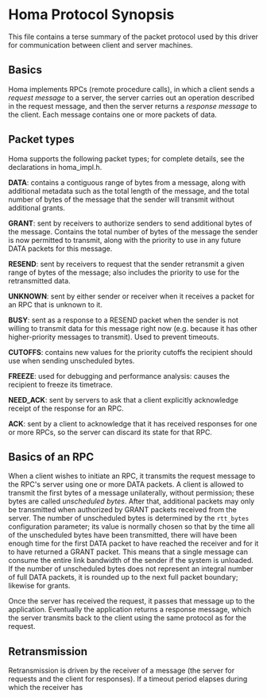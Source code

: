 # Homa Protocol Synopsis

This file contains a terse summary of the packet protocol used by this
driver for communication between client and server machines.

## Basics
Homa implements RPCs (remote procedure calls), in which a client sends
a *request message* to a server, the server carries out an operation
described in the request message, and then the server returns a
*response message* to the client. Each message contains one or more
packets of data.

## Packet types
Homa supports the following packet types; for complete details, see the
declarations in homa_impl.h.

**DATA**: contains a contiguous range of bytes from a message, along with
additional metadata such as the total length of the message, and the
total number of bytes of the message that the sender will transmit
without additional grants.

**GRANT**: sent by receivers to authorize senders to send additional
bytes of the message. Contains the total number of bytes of the message
the sender is now permitted to transmit, along with the priority to use in
any future DATA packets for this message.

**RESEND**: sent by receivers to request that the sender retransmit a
given range of bytes of the message; also includes the priority to use
for the retransmitted data.

**UNKNOWN**: sent by either sender or receiver when it receives
a packet for an RPC that is unknown to it.

**BUSY**: sent as a response to a RESEND packet when the sender is not
willing to transmit data for this message right now (e.g. because it has
other higher-priority messages to transmit). Used to prevent timeouts.

**CUTOFFS**: contains new values for the priority cutoffs the recipient
should use when sending unscheduled bytes.

**FREEZE**: used for debugging and performance analysis: causes the
recipient to freeze its timetrace.

**NEED_ACK**: sent by servers to ask that a client explicitly acknowledge
receipt of the response for an RPC.

**ACK**: sent by a client to acknowledge that it has received responses
for one or more RPCs, so the server can discard its state for that RPC.

## Basics of an RPC
When a client wishes to initiate an RPC, it transmits the request message to the
RPC's server using one or more DATA packets. A client is allowed to transmit
the first bytes of a message unilaterally, without permission; these bytes are
called *unscheduled bytes*. After that, additional packets may only be
transmitted when authorized by GRANT packets received from the server. The
number of unscheduled bytes is determined by the `rtt_bytes` configuration
parameter; its value is normally chosen so that by the time all of the unscheduled
bytes have been transmitted, there will have been enough time for the first
DATA packet to have reached the receiver and for it to have returned a
GRANT packet. This means that a single message can consume the entire
link bandwidth of the sender if the system is unloaded. If the number of
unscheduled bytes does not represent an integral number of full DATA packets, it is
rounded up to the next full packet boundary; likewise for grants.

Once the server has received the request, it passes that message up to
the application. Eventually the application returns a response message,
which the server transmits back to the client using the same protocol
as for the request.

## Retransmission
Retransmission is driven by the receiver of a message (the server for requests
and the client for responses). If a timeout period elapses during which the
receiver has 
